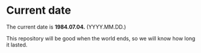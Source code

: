 # Current date

The current date is **1984.07.04.** (YYYY.MM.DD.)

This repository will be good when the world ends, so we will know how long it lasted.